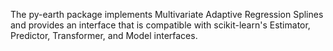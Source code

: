 The py-earth package implements Multivariate Adaptive Regression Splines and provides an interface that is compatible with scikit-learn's Estimator, Predictor, Transformer, and Model interfaces.